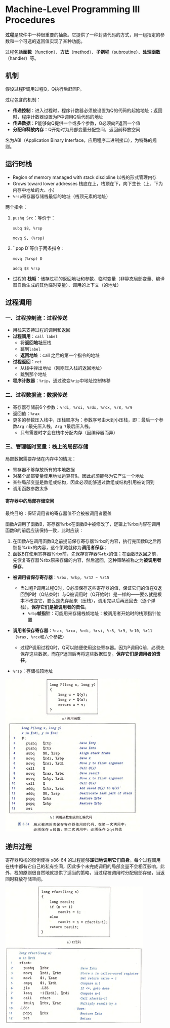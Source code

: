 # Machine-Level Programming III Procedures

**过程**是软件中一种很重要的抽象。它提供了一种封装代码的方式，用一组指定的参数和一个可选的返回值实现了某种功能。

过程包括**函数**（function）、**方法**（method）、**子例程**（subroutine）、**处理函数**（handler）等。



## 机制

假设过程P调用过程Q，Q执行后赶回P。

过程包含的机制：

* **传递控制**：进入过程时，程序计数器必须被设置为Q的代码的起始地址；返回时，程序计数器设置为P中调用Q后代码的地址
* **传递数据**：P能够向Q提供一个或多个参数，Q必须向P返回一个值
* **分配和释放内存**：Q开始时为局部变量分配空间，返回前释放空间

名为ABI（Application Binary Interface，应用程序二进制接口），为特殊的规则。



## 运行时栈

* Region of memory managed with stack discipline 以栈的形式管理内存
* Grows toward lower addresses 栈底在上，栈顶在下，向下生长（上、下为内存中地址的大、小）
* `%rsp`寄存器存储栈最低的地址（栈顶元素的地址）

两个指令：

1. `pushq Src`：等价于：

   `subq $8, %rsp`

   `movq S, (%rsp)`

2. ``pop D`等价于两条指令：

   `movq (%rsp) D`

   `addq $8 %rsp`

* 过程的 **栈帧**：储存过程的返回地址和参数、临时变量（非静态局部变量、编译器自动生成的其他临时变量）、调用的上下文（的地址）



## 过程调用

### 一、过程控制流：过程传送

* 用栈来支持过程的调用和返回
* **过程调用**：`call label`
  * 将**返回地址**压栈
  * 跳到`label`
  * **返回地址**：call 之后的第一个指令的地址
* **过程返回**：`ret`
  * 从栈中弹出地址（刚刚压入栈的返回地址）
  * 跳到那个地址
* **程序计数器**：`%rip`，通过改变`%rip`中地址控制转移



### 二、过程数据流：数据传送

* 寄存器存储前6个参数：`%rdi, %rsi, %rdx, %rcx, %r8, %r9`
* 返回值：`%rax`
* 更多的参数压入栈中，压栈顺序为：参数序号由大到小压栈，即：最后一个参数`Arg n`最先压入栈，`Arg 7`最后压入栈。
  * 只有需要时才会在栈中分配内存（因编译器而异）



### 三、管理临时变量：栈上的局部存储

局部数据需要存储在内存中的情况：

* 寄存器不够存放所有的本地数据
* 对某个局部变量使用地址运算符&，因此必须能够为它产生一个地址
* 某些局部变量是数组或结构，因此必须能够通过数组或结构引用被访问到
* 调用函数参数太多



#### 寄存器中的局部存储空间

最终目的：保证调用者的寄存器值不会被被调用者覆盖

函数A调用了函数B，寄存器%rbx在函数B中被修改了，逻辑上%rbx内容在调用函数B的前后应该保持一致，此时应该：

1. 在函数A在调用函数B之前提前保存寄存器%rbx的内容，执行完函数B之后再恢复%rbx的内容，这个策略就称为**调用者保存**；
2. 函数B在使用寄存器%rbx前，先保存寄存器%rbx的值；在函数B返回之前，先恢复寄存器%rbx原来存储的内容，然后返回，这种策略被称之为**被调用者保存**。



* **被调用者保存寄存器**：`%rbx, %rbp, %r12 ~ %r15`
  
  * 当过程P调用过程Q时，Q必须保存这些寄存器的值，保证它们的值在Q返回到P时（Q结束时）与Q被调用时（Q开始时）是一样的——要么就是根本不改变它，要么是先存起来（压栈），调用完以后再还回去（逐个弹栈）。**保存它们是被调用者的责任**。
    * `%rbp`**帧指针**：可能用来存储栈帧地址：被调用者开始时的栈顶指针位置
  
  
  
* **调用者保存寄存器**：`%rax, %rcx, %rdi, %rsi, %r8, %r9, %r10, %r11`（`%rax, %rcx`和六个参数）

  * 过程P调用过程Q时，Q可以随便使用这些寄存器。因为P调用Q前，必须先保存这些数据，而在P返回后再将这些数据恢复。**保存它们是调用者的责任**。

    

* `%rsp`：存储栈顶地址

<img src=".\Images\06-Register Saving Conventions.png" style="zoom: 50%;" />



## 递归过程

寄存器和栈的惯例使得 x86-64 的过程能够**递归地调用它们自身**。每个过程调用在栈中都有它自己的私有空间，因此多个未完成调用的局部变量不会相互影响。此外，栈的原则很自然地就提供了适当的策略，当过程被调用时分配局部存储，当返回时释放存储空间。

<img src=".\Images\06-Recursive Function.png" style="zoom: 50%;" />